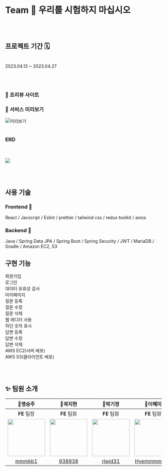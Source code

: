# Team 🤪 우리를 시험하지 마십시오

<br /> <br />

## 프로젝트 기간 🗓️

<br />
2023.04.13 ~ 2023.04.27

<br /><br />

### 🔗 프리뷰 사이트

### 🎨 서비스 미리보기

![미리보기](https://user-images.githubusercontent.com/92746200/234821125-b0471cc4-c268-4e08-8021-b7027371f7c6.gif)
<br /><br />

### ERD

<br /><br />
<img src='https://media.discordapp.net/attachments/1096315650978353182/1101078530533638195/KakaoTalk_20230427_183221559.png?width=1878&height=934'>

<br /><br />

## 사용 기술

### Frontend 🥳

React / Javscript / Eslint / prettier / tailwind css / redux toolkit / axios

### Backend 🤩

Java / Spring Data JPA / Spring Boot / Spring Security / JWT / MariaDB / Gradle / Amazon EC2, S3

## 구현 기능

회원가입<br>
로그인<br>
데이터 유효성 검사<br>
마이페이지<br>
질문 등록<br>
질문 수정<br>
질문 삭제<br>
웹 에디터 사용<br>
하단 숫자 표시<br>
답변 등록<br>
답변 수정<br>
답변 삭제<br>
AWS EC2(서버 배포)<br>
AWS S3(클라이언트 배포)<br>

<br /> <br />

## ✨ 팀원 소개

|                                                🥇**맹승주**                                                 |                                                       🥈**곽지현**                                                       |                                                       🥈**박기정**                                                       |                                          🥈**이혜미**                                          |                                                      🥇**김경아**                                                       |                                                       🥈**윤지민**                                                       |                                      🥈**정수진**                                       |
| :---------------------------------------------------------------------------------------------------------: | :----------------------------------------------------------------------------------------------------------------------: | :----------------------------------------------------------------------------------------------------------------------: | :--------------------------------------------------------------------------------------------: | :---------------------------------------------------------------------------------------------------------------------: | :----------------------------------------------------------------------------------------------------------------------: | :-------------------------------------------------------------------------------------: |
|                                                 **FE** 팀장                                                 |                                                       **FE** 팀원                                                        |                                                       **FE** 팀원                                                        |                                          **FE** 팀원                                           |                                                       **BE** 팀장                                                       |                                                       **BE** 팀원                                                        |                                       **BE** 팀원                                       |
| <img src="https://cdn.discordapp.com/attachments/1095207503937142860/1101055009849880636/th.png" width=120> | <img src="https://cdn.discordapp.com/attachments/1095207503937142860/1101056057402466414/DcBZs_LV4AAwVm7.png" width=120> | <img src="https://cdn.discordapp.com/attachments/1095207503937142860/1101055498729566258/EmQgAYvUcAAdDb5.png" width=120> | <img src="https://cdn.indiepost.co.kr/uploads/images/2018/12/11/uDZ4Pt-700x525.png" width=120> | <img src="https://cdn.discordapp.com/attachments/1095207503937142860/1101055382044028988/20210802115656.png" width=120> | <img src="https://cdn.discordapp.com/attachments/1095207503937142860/1101057326238138391/EmQgAN_U0AAGAP8.jpg" width=120> | <img src="https://pbs.twimg.com/media/EmQgoW3U8AEX6JV?format=jpg&name=small" width=120> |
|                                     [mmmkb1](https://github.com/mmmkb1)                                     |                                           [938938](https://github.com/938938)                                            |                                          [rlwjd31](https://github.com/rlwjd31)                                           |                          [Hyemmmm720](https://github.com/Hyemmmm720)                           |                                          [kkyunga](https://github.com/kkyunga)                                          |                                          [Yoon-JM](https://github.com/Yoon-JM)                                           |                          [sujin13](https://github.com/sujin13)                          |

